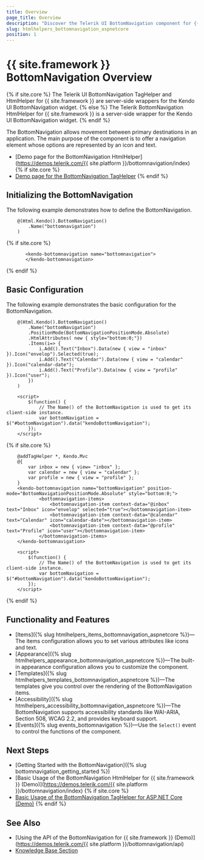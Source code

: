 ```yaml
---
title: Overview
page_title: Overview
description: "Discover the Telerik UI BottomNavigation component for {{ site.framework }} that provides built-in configuration options for its items and appearance."
slug: htmlhelpers_bottomnavigation_aspnetcore
position: 1
---
```


# {{ site.framework }} BottomNavigation Overview

{% if site.core %}
The Telerik UI BottomNavigation TagHelper and HtmlHelper for {{ site.framework }} are server-side wrappers for the Kendo UI BottomNavigation widget.
{% else %}
The Telerik BottomNavigation HtmlHelper for {{ site.framework }} is a server-side wrapper for the Kendo UI BottomNavigation widget.
{% endif %}

The BottomNavigation allows movement between primary destinations in an application. The main purpose of the component is to offer a navigation element whose options are represented by an icon and text.

* [Demo page for the BottomNavigation HtmlHelper](https://demos.telerik.com/{{ site.platform }}/bottomnavigation/index)
{% if site.core %}
* [Demo page for the BottomNavigation TagHelper](https://demos.telerik.com/aspnet-core/bottomnavigation/tag-helper)
{% endif %}

## Initializing the BottomNavigation

The following example demonstrates how to define the BottomNavigation.

```HtmlHelper
    @(Html.Kendo().BottomNavigation()
        .Name("bottomnavigation")
    )
```
{% if site.core %}
```TagHelper
       <kendo-bottomnavigation name="bottomnavigation">
       </kendo-bottomnavigation>
```
{% endif %}

## Basic Configuration

The following example demonstrates the basic configuration for the BottomNavigation.

```HtmlHelper
    @(Html.Kendo().BottomNavigation()
        .Name("bottomNavigation")
        .PositionMode(BottomNavigationPositionMode.Absolute)
        .HtmlAttributes( new { style="bottom:0;"})
        .Items(i=> {
            i.Add().Text("Inbox").Data(new { view = "inbox" }).Icon("envelop").Selected(true);
            i.Add().Text("Calendar").Data(new { view = "calendar" }).Icon("calendar-date");
            i.Add().Text("Profile").Data(new { view = "profile" }).Icon("user");
        })
    )

    <script>
        $(function() {
            // The Name() of the BottomNavigation is used to get its client-side instance.
            var bottomNavigation = $("#bottomNavigation").data("kendoBottomNavigation");
        });
    </script>
```
{% if site.core %}
```TagHelper
    @addTagHelper *, Kendo.Mvc
    @{
        var inbox = new { view= "inbox" };
        var calendar = new { view = "calendar" };
        var profile = new { view = "profile" };
    }
    <kendo-bottomnavigation name="bottomNavigation" position-mode="BottomNavigationPositionMode.Absolute" style="bottom:0;">
            <bottomnavigation-items>
                <bottomnavigation-item context-data="@inbox" text="Inbox" icon="envelop" selected="true"></bottomnavigation-item>
                <bottomnavigation-item context-data="@calendar" text="Calendar" icon="calendar-date"></bottomnavigation-item>
                <bottomnavigation-item context-data="@profile" text="Profile" icon="user"></bottomnavigation-item>
            </bottomnavigation-items>
    </kendo-bottomnavigation>

    <script>
        $(function() {
            // The Name() of the BottomNavigation is used to get its client-side instance.
            var bottomNavigation = $("#bottomNavigation").data("kendoBottomNavigation");
        });
    </script>
```
{% endif %}

## Functionality and Features

* [Items]({% slug htmlhelpers_items_bottomnavigation_aspnetcore %})&mdash;The items configuration allows you to set various attributes like icons and text.
* [Appearance]({% slug htmlhelpers_appearance_bottomnavigation_aspnetcore %})&mdash;The built-in appearance configuration allows you to customize the component.
* [Templates]({% slug htmlhelpers_templates_bottomnavigation_aspnetcore %})&mdash;The templates give you control over the rendering of the BottomNavigation items.
* [Accessibility]({% slug htmlhelpers_accessibility_bottomnavigation_aspnetcore %})&mdash;The BottomNavigation supports accessibility standards like WAI-ARIA, Section 508, WCAG 2.2, and provides keyboard support.
* [Events]({% slug events_bottomnavigation %})&mdash;Use the `Select()` event to control the functions of the component.

## Next Steps

* [Getting Started with the BottomNavigation]({% slug bottomnavigation_getting_started %})
* [Basic Usage of the BottomNavigation HtmlHelper for {{ site.framework }} (Demo)](https://demos.telerik.com/{{ site.platform }}/bottomnavigation/index)
{% if site.core %}
* [Basic Usage of the BottomNavigation TagHelper for ASP.NET Core (Demo)](https://demos.telerik.com/aspnet-core/bottomnavigation/tag-helper)
{% endif %}

## See Also

* [Using the API of the BottomNavigation for {{ site.framework }} (Demo)](https://demos.telerik.com/{{ site.platform }}/bottomnavigation/api)
* [Knowledge Base Section](/knowledge-base)
